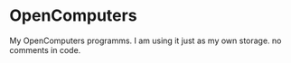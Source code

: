 # OpenComputers
My OpenComputers programms.
I am using it just as my own storage. no comments in code.
